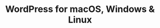 ---
name: WordPress
url: 'https://wordpress.com/'
category: Social Networking
title: 'WordPress for macOS, Windows & Linux'
key: wordpress

---